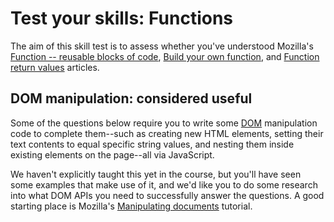 # Test your skills: Functions

The aim of this skill test is to assess whether you've understood Mozilla's [Function -- reusable blocks of code](https://github.com/AndrewSRea/My_Learning_Port/tree/main/JavaScript/JS_Building_Blocks/Functions#functions----reusable-blocks-of-code), [Build your own function](https://github.com/AndrewSRea/My_Learning_Port/tree/main/JavaScript/JS_Building_Blocks/Build_Your_Function#build-your-own-function), and [Function return values](https://github.com/AndrewSRea/My_Learning_Port/tree/main/JavaScript/JS_Building_Blocks/Function_Return_Values#function-return-values) articles.

## DOM manipulation: considered useful

Some of the questions below require you to write some [DOM](https://developer.mozilla.org/en-US/docs/Glossary/DOM) manipulation code to complete them--such as creating new HTML elements, setting their text contents to equal specific string values, and nesting them inside existing elements on the page--all via JavaScript.

We haven't explicitly taught this yet in the course, but you'll have seen some examples that make use of it, and we'd like you to do some research into what DOM APIs you need to successfully answer the questions. A good starting place is Mozilla's [Manipulating documents](https://github.com/AndrewSRea/My_Learning_Port/tree/main/JavaScript/Client-side_Web_APIs/Manipulating_Documents#manipulating-documents) tutorial.